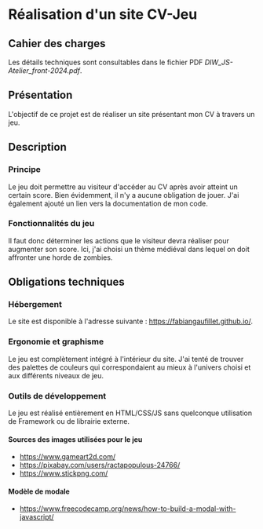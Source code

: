 # Réalisation d'un site CV-Jeu

## Cahier des charges
Les détails techniques sont consultables dans le fichier PDF _DIW_JS-Atelier_front-2024.pdf_.

## Présentation
L'objectif de ce projet est de réaliser un site présentant mon CV à travers un jeu.

## Description
### Principe
Le jeu doit permettre au visiteur d'accéder au CV après avoir atteint un certain score. Bien évidemment, il n'y a aucune obligation de jouer. J'ai également ajouté un lien vers la documentation de mon code.

### Fonctionnalités du jeu
Il faut donc déterminer les actions que le visiteur devra réaliser pour augmenter son score. Ici, j'ai choisi un thème médiéval dans lequel on doit affronter une horde de zombies.

## Obligations techniques
### Hébergement
Le site est disponible à l'adresse suivante : https://fabiangaufillet.github.io/.

### Ergonomie et graphisme
Le jeu est complètement intégré à l'intérieur du site. J'ai tenté de trouver des palettes de couleurs qui correspondaient au mieux à l'univers choisi et aux différents niveaux de jeu.

### Outils de développement
Le jeu est réalisé entièrement en HTML/CSS/JS sans quelconque utilisation de Framework ou de librairie externe.

#### Sources des images utilisées pour le jeu
- https://www.gameart2d.com/
- https://pixabay.com/users/ractapopulous-24766/
- https://www.stickpng.com/

#### Modèle de modale
- https://www.freecodecamp.org/news/how-to-build-a-modal-with-javascript/